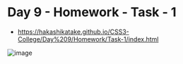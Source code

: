 # Day 9 - Homework - Task - 1

- https://hakashikatake.github.io/CSS3-College/Day%209/Homework/Task-1/index.html

![image](https://github.com/user-attachments/assets/539eb0d8-e433-47fa-b523-15aa7c06e637)
